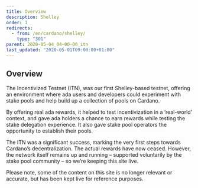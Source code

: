 ```yaml
---
title: Overview
description: Shelley
order: 1
redirects:
  - from: /en/cardano/shelley/
    type: "301"
parent: 2020-05-04_04-00-00_itn
last_updated: "2020-05-01T09:00:00+01:00"
---
```

## Overview

The Incentivized Testnet (ITN), was our first Shelley-based testnet, offering an environment where ada users and developers could experiment with stake pools and help build up a collection of pools on Cardano. 

By offering real ada rewards, it helped to test incentivization in a ‘real-world’ context, and gave ada holders a chance to earn rewards while testing the stake delegation experience. It also gave stake pool operators the opportunity to establish their pools.

The ITN was a significant success, marking the very first steps towards Cardano’s decentralization.
The actual rewards have now ceased. However, the network itself remains up and running – supported voluntarily by the stake pool community – so we’re keeping this site live. 

Please note, some of the content on this site is no longer relevant or accurate, but has been kept live for reference purposes.
